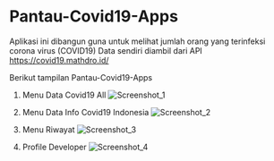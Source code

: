 # Pantau-Covid19-Apps

Aplikasi ini dibangun guna untuk melihat jumlah orang yang terinfeksi corona virus (COVID19)
Data sendiri diambil dari API https://covid19.mathdro.id/


Berikut tampilan Pantau-Covid19-Apps
1. Menu Data Covid19 All
![Screenshot_1](https://user-images.githubusercontent.com/63776459/89097143-871df080-d406-11ea-81d6-421b16c4ee4e.png)

2. Menu Data Info Covid19 Indonesia
![Screenshot_2](https://user-images.githubusercontent.com/63776459/89097145-8ab17780-d406-11ea-899d-7ca826c1d9b2.png)

3. Menu Riwayat
![Screenshot_3](https://user-images.githubusercontent.com/63776459/89097146-8d13d180-d406-11ea-886e-c1ffa938b80f.png)

4. Profile Developer
![Screenshot_4](https://user-images.githubusercontent.com/63776459/89097150-8f762b80-d406-11ea-88e4-6da0737f2ac1.png)
